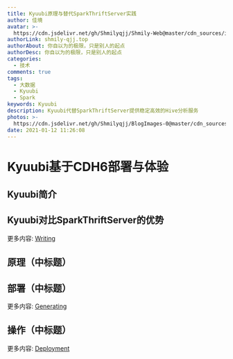 ```yaml
---
title: Kyuubi原理与替代SparkThriftServer实践
author: 佳境
avatar: >-
  https://cdn.jsdelivr.net/gh/Shmilyqjj/Shmily-Web@master/cdn_sources/img/custom/avatar.jpg
authorLink: shmily-qjj.top
authorAbout: 你自以为的极限，只是别人的起点
authorDesc: 你自以为的极限，只是别人的起点
categories:
  - 技术
comments: true
tags:
  - 大数据
  - Kyuubi
  - Spark
keywords: Kyuubi
description: Kyuubi代替SparkThriftServer提供稳定高效的Hive分析服务
photos: >-
  https://cdn.jsdelivr.net/gh/Shmilyqjj/BlogImages-0@master/cdn_sources/Blog_Images/Kyuubi/Kyuubi-cover.jpg
date: 2021-01-12 11:26:08
---
```


# Kyuubi基于CDH6部署与体验  

## Kyuubi简介

## Kyuubi对比SparkThriftServer的优势  




更多内容: [Writing](https://hexo.io/docs/writing.html)

## 原理（中标题） 



## 部署（中标题） 


更多内容: [Generating](https://hexo.io/docs/generating.html)

## 操作（中标题） 


更多内容: [Deployment](https://hexo.io/docs/deployment.html)